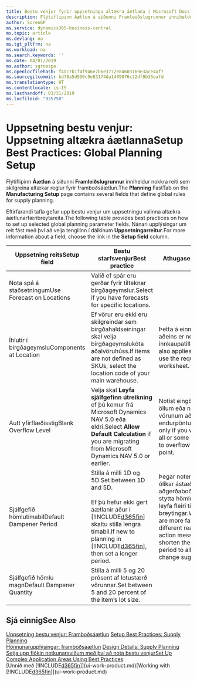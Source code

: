```yaml
---
title: Bestu venjur fyrir uppsetningu altækra áætlana | Microsoft Docs
description: Flýtiflipinn Áætlun á síðunni Framleiðslugrunnur inniheldur nokkra reiti sem skilgreina altækar reglur fyrir framboðsáætlun.
author: SorenGP
ms.service: dynamics365-business-central
ms.topic: article
ms.devlang: na
ms.tgt_pltfrm: na
ms.workload: na
ms.search.keywords: ''
ms.date: 04/01/2019
ms.author: sgroespe
ms.openlocfilehash: f4dc7b1f4f946e7b6e3772e84603169e3ace4af7
ms.sourcegitcommit: bd78a5d990c9e83174da1409076c22df8b35eafd
ms.translationtype: HT
ms.contentlocale: is-IS
ms.lasthandoff: 03/31/2019
ms.locfileid: "935758"
---
```

# <a name="setup-best-practices-global-planning-setup"></a><span data-ttu-id="98616-103">Uppsetning bestu venjur: Uppsetning altækra áætlanna</span><span class="sxs-lookup"><span data-stu-id="98616-103">Setup Best Practices: Global Planning Setup</span></span>
<span data-ttu-id="98616-104">Flýtiflipinn **Áætlun** á síðunni **Framleiðslugrunnur** inniheldur nokkra reiti sem skilgreina altækar reglur fyrir framboðsáætlun.</span><span class="sxs-lookup"><span data-stu-id="98616-104">The **Planning** FastTab on the **Manufacturing Setup** page contains several fields that define global rules for supply planning.</span></span>  

 <span data-ttu-id="98616-105">Eftirfarandi tafla gefur upp bestu venjur um uppsetningu valinna altækra áætlunarfæribreytareita.</span><span class="sxs-lookup"><span data-stu-id="98616-105">The following table provides best practices on how to set up selected global planning parameter fields.</span></span> <span data-ttu-id="98616-106">Nánari upplýsingar um reit fást með því að velja tengilinn í dálkinum **Uppsetningarreitur**.</span><span class="sxs-lookup"><span data-stu-id="98616-106">For more information about a field, choose the link in the **Setup field** column.</span></span>  

|<span data-ttu-id="98616-107">Uppsetning reits</span><span class="sxs-lookup"><span data-stu-id="98616-107">Setup field</span></span>|<span data-ttu-id="98616-108">Bestu starfsvenjur</span><span class="sxs-lookup"><span data-stu-id="98616-108">Best practice</span></span>|<span data-ttu-id="98616-109">Athugasemd</span><span class="sxs-lookup"><span data-stu-id="98616-109">Comment</span></span>|  
|-----------------|-------------------|-------------|  
|<span data-ttu-id="98616-110">Nota spá á staðsetningum</span><span class="sxs-lookup"><span data-stu-id="98616-110">Use Forecast on Locations</span></span>|<span data-ttu-id="98616-111">Valið ef spár eru gerðar fyrir tilteknar birgðageymslur.</span><span class="sxs-lookup"><span data-stu-id="98616-111">Select if you have forecasts for specific locations.</span></span>||  
|<span data-ttu-id="98616-112">Íhlutir í birgðageymslu</span><span class="sxs-lookup"><span data-stu-id="98616-112">Components at Location</span></span>|<span data-ttu-id="98616-113">Ef vörur eru ekki eru skilgreindar sem birgðahaldseiningar skal velja birgðageymslukóta aðalvöruhúss.</span><span class="sxs-lookup"><span data-stu-id="98616-113">If items are not defined as SKUs, select the location code of your main warehouse.</span></span>|<span data-ttu-id="98616-114">Þetta á einnig við ef aðeins er notuð innkaupatillögubók.</span><span class="sxs-lookup"><span data-stu-id="98616-114">This also applies if you only use the requisition worksheet.</span></span>|  
|<span data-ttu-id="98616-115">Autt yfirflæðisstig</span><span class="sxs-lookup"><span data-stu-id="98616-115">Blank Overflow Level</span></span>|<span data-ttu-id="98616-116">Velja skal **Leyfa sjálfgefinn útreikning** ef þú kemur frá Microsoft Dynamics NAV 5.0 eða eldri.</span><span class="sxs-lookup"><span data-stu-id="98616-116">Select **Allow Default Calculation** if you are migrating from Microsoft Dynamics NAV 5.0 or earlier.</span></span>|<span data-ttu-id="98616-117">Notist eingöngu ef leyfa á öllum eða nokkrum af vörunum að flæða yfir endurpöntunarmarkið.</span><span class="sxs-lookup"><span data-stu-id="98616-117">Use only if you want to allow all or some of your items to overflow the reorder point.</span></span>|  
|<span data-ttu-id="98616-118">Sjálfgefið hömlutímabil</span><span class="sxs-lookup"><span data-stu-id="98616-118">Default Dampener Period</span></span>|<span data-ttu-id="98616-119">Stilla á milli 1D og 5D.</span><span class="sxs-lookup"><span data-stu-id="98616-119">Set between 1D and 5D.</span></span><br /><br /> <span data-ttu-id="98616-120">Ef þú hefur ekki gert áætlanir áður í [!INCLUDE[d365fin](includes/d365fin_md.md)] skaltu stilla lengra tímabil.</span><span class="sxs-lookup"><span data-stu-id="98616-120">If new to planning in [!INCLUDE[d365fin](includes/d365fin_md.md)], then set a longer period.</span></span>|<span data-ttu-id="98616-121">Þegar notendur þekkja ólíkar ástæður aðgerðaboða betur skal stytta hömlutímabilið til að leyfa fleiri tillögur um breytingar.</span><span class="sxs-lookup"><span data-stu-id="98616-121">When users are more familiar with the different reasons for action messages, then shorten the dampener period to allow more change suggestions.</span></span>|  
|<span data-ttu-id="98616-122">Sjálfgefið hömlu magn</span><span class="sxs-lookup"><span data-stu-id="98616-122">Default Dampener Quantity</span></span>|<span data-ttu-id="98616-123">Stilla á milli 5 og 20 prósent af lotustærð vörunnar.</span><span class="sxs-lookup"><span data-stu-id="98616-123">Set between 5 and 20 percent of the item’s lot size.</span></span>||  

## <a name="see-also"></a><span data-ttu-id="98616-124">Sjá einnig</span><span class="sxs-lookup"><span data-stu-id="98616-124">See Also</span></span>  
 <span data-ttu-id="98616-125">[Uppsetning bestu venjur: Framboðsáætlun](setup-best-practices-supply-planning.md) </span><span class="sxs-lookup"><span data-stu-id="98616-125">[Setup Best Practices: Supply Planning](setup-best-practices-supply-planning.md) </span></span>  
 <span data-ttu-id="98616-126">[Hönnunarupplýsingar: framboðsáætlun](design-details-supply-planning.md) </span><span class="sxs-lookup"><span data-stu-id="98616-126">[Design Details: Supply Planning](design-details-supply-planning.md) </span></span>  
 [<span data-ttu-id="98616-127">Setja upp flókin notkunarsviðum með því að nota bestu venjur</span><span class="sxs-lookup"><span data-stu-id="98616-127">Set Up Complex Application Areas Using Best Practices</span></span>](set-up-complex-application-areas-using-best-practices.md)  
 <span data-ttu-id="98616-128">[Unnið með [!INCLUDE[d365fin](includes/d365fin_md.md)]](ui-work-product.md)</span><span class="sxs-lookup"><span data-stu-id="98616-128">[Working with [!INCLUDE[d365fin](includes/d365fin_md.md)]](ui-work-product.md)</span></span>
